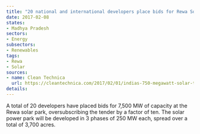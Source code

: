 ```yaml
---
title: "20 national and international developers place bids for Rewa Solar Park"
date: 2017-02-08
states:
- Madhya Pradesh
sectors:
- Energy
subsectors:
- Renewables
tags:
- Rewa
- Solar
sources:
- name: Clean Technica
  url: https://cleantechnica.com/2017/02/01/indias-750-megawatt-solar-tender-draws-bids-7500-megawatts/
details:
---
```


A total of 20 developers have placed bids for 7,500 MW of capacity at the Rewa solar park, oversubscribing the tender by a factor of ten. The solar power park will be developed in 3 phases of 250 MW each, spread over a total of 3,700 acres.
